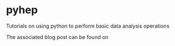 # pyhep
Tutorials on using python to perform basic data analysis operations

The associated blog post can be found on 
